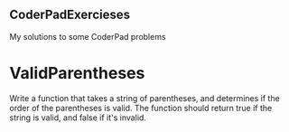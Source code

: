 ## CoderPadExercieses
My solutions to some CoderPad problems

# ValidParentheses
Write a function that takes a string of parentheses, and determines if the order of the parentheses is valid. The function should return true if the string is valid, and false if it's invalid.
